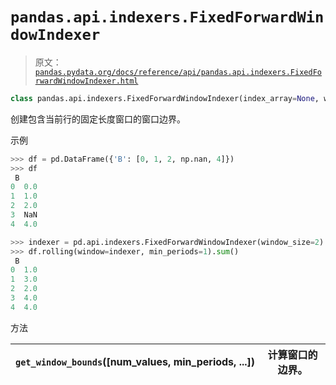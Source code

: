 # `pandas.api.indexers.FixedForwardWindowIndexer`

> 原文：[`pandas.pydata.org/docs/reference/api/pandas.api.indexers.FixedForwardWindowIndexer.html`](https://pandas.pydata.org/docs/reference/api/pandas.api.indexers.FixedForwardWindowIndexer.html)

```py
class pandas.api.indexers.FixedForwardWindowIndexer(index_array=None, window_size=0, **kwargs)
```

创建包含当前行的固定长度窗口的窗口边界。

示例

```py
>>> df = pd.DataFrame({'B': [0, 1, 2, np.nan, 4]})
>>> df
 B
0  0.0
1  1.0
2  2.0
3  NaN
4  4.0 
```

```py
>>> indexer = pd.api.indexers.FixedForwardWindowIndexer(window_size=2)
>>> df.rolling(window=indexer, min_periods=1).sum()
 B
0  1.0
1  3.0
2  2.0
3  4.0
4  4.0 
```

方法

| `get_window_bounds`([num_values, min_periods, ...]) | 计算窗口的边界。 |
| --- | --- |
